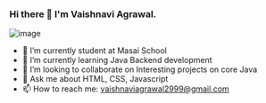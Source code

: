 ### Hi there 👋 I'm Vaishnavi Agrawal.


![image](https://user-images.githubusercontent.com/105974701/196043107-2bb3c1ed-f59c-4c06-afb4-66aaffbc1cc5.png)

- 🔭 I’m currently student at  Masai School
- 🌱 I’m currently learning Java Backend development 
- 👯 I’m looking to collaborate on Interesting projects on core Java
- 💬 Ask me about HTML, CSS, Javascript
- 📫 How to reach me: vaishnaviagrawal2999@gmail.com                  


